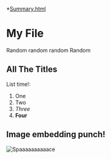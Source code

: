 *[Summary.html](Summary.html)

# My File

Random random random Random

## All The Titles

List time!:

1. One
2. Two
3. _Three_
4. **Four**

## Image embedding punch!

![Spaaaaaaaaaace](https://s-media-cache-ak0.pinimg.com/originals/6f/be/ce/6fbeceb2b2643af0263a8e63db59f919.jpg)

